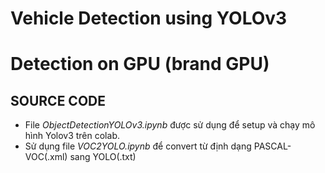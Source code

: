 # Vehicle Detection using YOLOv3
# Detection on GPU (brand GPU)

## SOURCE CODE
- File *ObjectDetectionYOLOv3.ipynb* được sử dụng để setup và chạy mô hình Yolov3 trên colab.
- Sử dụng file *VOC2YOLO.ipynb* để convert từ định dạng PASCAL-VOC(.xml) sang YOLO(.txt)
